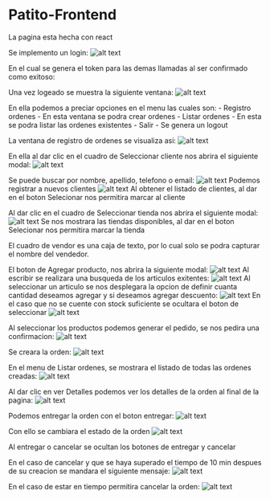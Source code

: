 # Patito-Frontend

La pagina esta hecha con react

Se implemento un login: 
![alt text](image.png)

En el cual se genera el token para las demas llamadas al ser confirmado como exitoso:

Una vez logeado se muestra la siguiente ventana:
![alt text](image-1.png)

En ella podemos a preciar opciones en el menu las cuales son:
    - Registro ordenes
        - En esta ventana se podra crear ordenes
    - Listar ordenes
        - En esta se podra listar las ordenes existentes
    - Salir
        - Se genera un logout


La ventana de registro de ordenes se visualiza asi:
![alt text](image-2.png)

En ella al dar clic en el cuadro de Seleccionar cliente nos abrira el siguiente modal:
![alt text](image-3.png)

Se puede buscar por nombre, apellido, telefono o email:
![alt text](image-4.png)
Podemos registrar a nuevos clientes
![alt text](image-5.png)
Al obtener el listado de clientes, al dar en el boton Selecionar nos permitira marcar al cliente

Al dar clic en el cuadro de Seleccionar tienda nos abrira el siguiente modal:
![alt text](image-6.png)
Se nos mostrara las tiendas disponibles, al dar en el boton Selecionar nos permitira marcar la tienda

El cuadro de vendor es una caja de texto, por lo cual solo se podra capturar el nombre del vendedor.

El boton de Agregar producto, nos abrira la siguiente modal:
![alt text](image-7.png)
Al escribir se realizara una busqueda de los articulos exitentes: 
![alt text](image-8.png)
Al seleccionar un articulo se nos desplegara la opcion de definir cuanta cantidad deseamos agregar y si deseamos agregar descuento:
![alt text](image-9.png)
En el caso que no se cuente con stock suficiente se ocultara el boton de seleccionar
![alt text](image-10.png)

Al seleccionar los productos podemos generar el pedido, se nos pedira una confirmacion:
![alt text](image-12.png)

Se creara la orden:
![alt text](image-11.png)

En el menu de Listar ordenes, se mostrara el listado de todas las ordenes creadas:
![alt text](image-13.png)

Al dar clic en ver Detalles podemos ver los detalles de la orden al final de la pagina:
![alt text](image-14.png)

Podemos entregar la orden con el boton entregar:
![alt text](image-15.png)

Con ello se cambiara el estado de la orden
![alt text](image-16.png)

Al entregar o cancelar se ocultan los botones de entregar y cancelar

En el caso de cancelar y que se haya superado el tiempo de 10 min despues de su creacion se mandara el siguiente mensaje:
![alt text](image-17.png)

En el caso de estar en tiempo permitira cancelar la orden:
![alt text](image-18.png)
